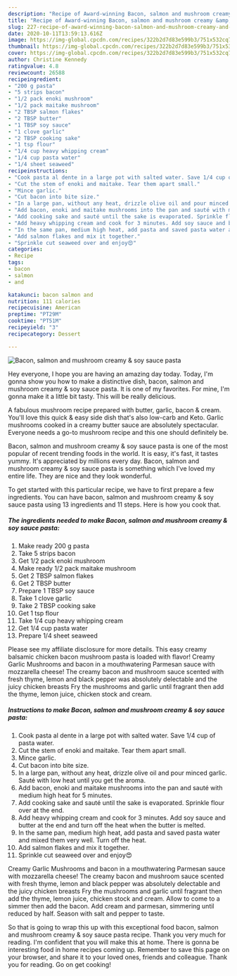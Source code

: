 ```yaml
---
description: "Recipe of Award-winning Bacon, salmon and mushroom creamy &amp;amp; soy sauce pasta"
title: "Recipe of Award-winning Bacon, salmon and mushroom creamy &amp;amp; soy sauce pasta"
slug: 227-recipe-of-award-winning-bacon-salmon-and-mushroom-creamy-and-amp-soy-sauce-pasta
date: 2020-10-11T13:59:13.616Z
image: https://img-global.cpcdn.com/recipes/322b2d7d83e599b3/751x532cq70/bacon-salmon-and-mushroom-creamy-soy-sauce-pasta-recipe-main-photo.jpg
thumbnail: https://img-global.cpcdn.com/recipes/322b2d7d83e599b3/751x532cq70/bacon-salmon-and-mushroom-creamy-soy-sauce-pasta-recipe-main-photo.jpg
cover: https://img-global.cpcdn.com/recipes/322b2d7d83e599b3/751x532cq70/bacon-salmon-and-mushroom-creamy-soy-sauce-pasta-recipe-main-photo.jpg
author: Christine Kennedy
ratingvalue: 4.8
reviewcount: 26588
recipeingredient:
- "200 g pasta"
- "5 strips bacon"
- "1/2 pack enoki mushroom"
- "1/2 pack maitake mushroom"
- "2 TBSP salmon flakes"
- "2 TBSP butter"
- "1 TBSP soy sauce"
- "1 clove garlic"
- "2 TBSP cooking sake"
- "1 tsp flour"
- "1/4 cup heavy whipping cream"
- "1/4 cup pasta water"
- "1/4 sheet seaweed"
recipeinstructions:
- "Cook pasta al dente in a large pot with salted water. Save 1/4 cup of pasta water."
- "Cut the stem of enoki and maitake. Tear them apart small."
- "Mince garlic."
- "Cut bacon into bite size."
- "In a large pan, without any heat, drizzle olive oil and pour minced garlic. Sauté with low heat until you get the aroma."
- "Add bacon, enoki and maitake mushrooms into the pan and sauté with medium high heat for 5 minutes."
- "Add cooking sake and sauté until the sake is evaporated. Sprinkle flour over at the end."
- "Add heavy whipping cream and cook for 3 minutes. Add soy sauce and butter at the end and turn off the heat when the butter is melted."
- "In the same pan, medium high heat, add pasta and saved pasta water and mixed them very well. Turn off the heat."
- "Add salmon flakes and mix it together."
- "Sprinkle cut seaweed over and enjoy😍"
categories:
- Recipe
tags:
- bacon
- salmon
- and

katakunci: bacon salmon and 
nutrition: 111 calories
recipecuisine: American
preptime: "PT29M"
cooktime: "PT51M"
recipeyield: "3"
recipecategory: Dessert

---
```



![Bacon, salmon and mushroom creamy &amp; soy sauce pasta](https://img-global.cpcdn.com/recipes/322b2d7d83e599b3/751x532cq70/bacon-salmon-and-mushroom-creamy-soy-sauce-pasta-recipe-main-photo.jpg)

Hey everyone, I hope you are having an amazing day today. Today, I'm gonna show you how to make a distinctive dish, bacon, salmon and mushroom creamy &amp; soy sauce pasta. It is one of my favorites. For mine, I'm gonna make it a little bit tasty. This will be really delicious.

A fabulous mushroom recipe prepared with butter, garlic, bacon &amp; cream. You&#39;ll love this quick &amp; easy side dish that&#39;s also low-carb and Keto. Garlic mushrooms cooked in a creamy butter sauce are absolutely spectacular. Everyone needs a go-to mushroom recipe and this one should definitely be.

Bacon, salmon and mushroom creamy &amp; soy sauce pasta is one of the most popular of recent trending foods in the world. It is easy, it's fast, it tastes yummy. It's appreciated by millions every day. Bacon, salmon and mushroom creamy &amp; soy sauce pasta is something which I've loved my entire life. They are nice and they look wonderful.


To get started with this particular recipe, we have to first prepare a few ingredients. You can have bacon, salmon and mushroom creamy &amp; soy sauce pasta using 13 ingredients and 11 steps. Here is how you cook that.

<!--inarticleads1-->

##### The ingredients needed to make Bacon, salmon and mushroom creamy &amp; soy sauce pasta:

1. Make ready 200 g pasta
1. Take 5 strips bacon
1. Get 1/2 pack enoki mushroom
1. Make ready 1/2 pack maitake mushroom
1. Get 2 TBSP salmon flakes
1. Get 2 TBSP butter
1. Prepare 1 TBSP soy sauce
1. Take 1 clove garlic
1. Take 2 TBSP cooking sake
1. Get 1 tsp flour
1. Take 1/4 cup heavy whipping cream
1. Get 1/4 cup pasta water
1. Prepare 1/4 sheet seaweed


Please see my affiliate disclosure for more details. This easy creamy balsamic chicken bacon mushroom pasta is loaded with flavor! Creamy Garlic Mushrooms and bacon in a mouthwatering Parmesan sauce with mozzarella cheese! The creamy bacon and mushroom sauce scented with fresh thyme, lemon and black pepper was absolutely delectable and the juicy chicken breasts Fry the mushrooms and garlic until fragrant then add the thyme, lemon juice, chicken stock and cream. 

<!--inarticleads2-->

##### Instructions to make Bacon, salmon and mushroom creamy &amp; soy sauce pasta:

1. Cook pasta al dente in a large pot with salted water. Save 1/4 cup of pasta water.
1. Cut the stem of enoki and maitake. Tear them apart small.
1. Mince garlic.
1. Cut bacon into bite size.
1. In a large pan, without any heat, drizzle olive oil and pour minced garlic. Sauté with low heat until you get the aroma.
1. Add bacon, enoki and maitake mushrooms into the pan and sauté with medium high heat for 5 minutes.
1. Add cooking sake and sauté until the sake is evaporated. Sprinkle flour over at the end.
1. Add heavy whipping cream and cook for 3 minutes. Add soy sauce and butter at the end and turn off the heat when the butter is melted.
1. In the same pan, medium high heat, add pasta and saved pasta water and mixed them very well. Turn off the heat.
1. Add salmon flakes and mix it together.
1. Sprinkle cut seaweed over and enjoy😍


Creamy Garlic Mushrooms and bacon in a mouthwatering Parmesan sauce with mozzarella cheese! The creamy bacon and mushroom sauce scented with fresh thyme, lemon and black pepper was absolutely delectable and the juicy chicken breasts Fry the mushrooms and garlic until fragrant then add the thyme, lemon juice, chicken stock and cream. Allow to come to a simmer then add the bacon. Add cream and parmesan, simmering until reduced by half. Season with salt and pepper to taste. 

So that is going to wrap this up with this exceptional food bacon, salmon and mushroom creamy &amp; soy sauce pasta recipe. Thank you very much for reading. I'm confident that you will make this at home. There is gonna be interesting food in home recipes coming up. Remember to save this page on your browser, and share it to your loved ones, friends and colleague. Thank you for reading. Go on get cooking!
